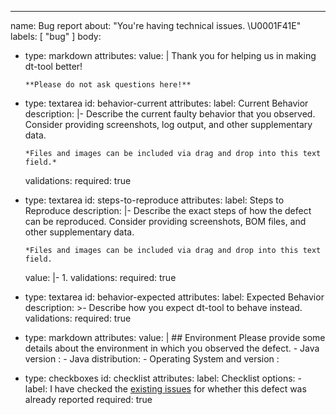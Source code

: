 ---
name: Bug report
about: "You're having technical issues. \U0001F41E"
labels: [ "bug" ]
body:
  - type: markdown
    attributes:
      value: |
        Thank you for helping us in making dt-tool better!

        **Please do not ask questions here!**
  - type: textarea
    id: behavior-current
    attributes:
      label: Current Behavior
      description: |-
        Describe the current faulty behavior that you observed.
        Consider providing screenshots, log output, and other supplementary data.

        *Files and images can be included via drag and drop into this text field.*
    validations:
      required: true
  - type: textarea
    id: steps-to-reproduce
    attributes:
      label: Steps to Reproduce
      description: |-
        Describe the exact steps of how the defect can be reproduced.
        Consider providing screenshots, BOM files, and other supplementary data.

        *Files and images can be included via drag and drop into this text field.      
      value: |-
        1.
    validations:
      required: true
  - type: textarea
    id: behavior-expected
    attributes:
      label: Expected Behavior
      description: >-
        Describe how you expect dt-tool to behave instead.
    validations:
      required: true
  - type: markdown
    attributes:
      value: |
        ## Environment
        Please provide some details about the environment in which you observed the defect.
        - Java version :
        - Java distribution:
        - Operating System and version :
  - type: checkboxes
    id: checklist
    attributes:
      label: Checklist
      options:
        - label: I have checked the [existing issues](https://github.com/elomagic/dt-tool/issues) for whether this defect was already reported
          required: true
